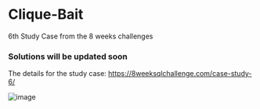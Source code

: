 # Clique-Bait
6th Study Case from the 8 weeks challenges

### Solutions will be updated soon 

The details for the study case: https://8weeksqlchallenge.com/case-study-6/

![image](https://8weeksqlchallenge.com/images/case-study-designs/6.png)


